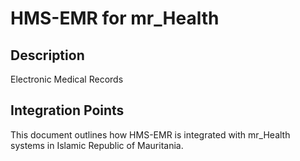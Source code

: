 # HMS-EMR for mr_Health

## Description

Electronic Medical Records

## Integration Points

This document outlines how HMS-EMR is integrated with mr_Health systems in Islamic Republic of Mauritania.
